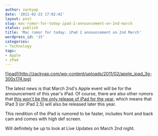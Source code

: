 ```yaml
---
author: zackyap
date: '2011-02-23 17:02:42'
layout: post
slug: mac-rumor-for-today-ipad-2-announcement-on-2nd-march
status: publish
title: 'Mac rumor for today: iPad 2 announcement on 2nd March'
wordpress_id: '15'
categories:
- Technology
tags:
- Apple
- iPad
---
```


[![ipad](http://zackyap.com/wp-content/uploads/2011/02/apple_ipad_3g-
300x174.jpg)](http://zackyap.com/wp-content/uploads/2011/02/apple_ipad_3g.jpg)

The latest news is that March 2nd's Apple event will be for the announcement
of this year's iPad. Of course, there are also other rumors that [this won't
be the only release of iPad for the
year](http://techcrunch.com/2011/02/09/ipad-3/), which means that iPad 3 (or
iPad 2.5) will also be released later this year.

This rendition of the iPad is rumored to be faster, includes front and back
cam and comes with high def screen.

Will definitely be up to look at Live Updates on March 2nd night.

